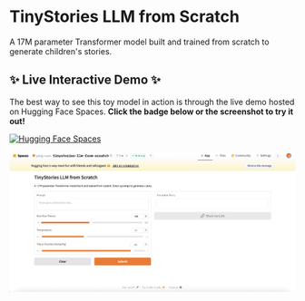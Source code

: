 # TinyStories LLM from Scratch

A 17M parameter Transformer model built and trained from scratch to generate children's stories.

## ✨ Live Interactive Demo ✨

The best way to see this toy model in action is through the live demo hosted on Hugging Face Spaces. **Click the badge below or the screenshot to try it out!**

[![Hugging Face Spaces](https://img.shields.io/badge/%F0%9F%A4%97%20Hugging%20Face-Spaces-blue)](https://huggingface.co/spaces/yang-ruan/tinystories-llm-from-scratch)

<a href="https://huggingface.co/spaces/yang-ruan/tinystories-llm-from-scratch" target="_blank">
  <img src="https://github.com/Yangr00/tinystories-llm-scratch/blob/main/tinystories-llm-scratch-screenshot.jpg" alt="TinyStories Demo UI" width="800"/>
</a>
